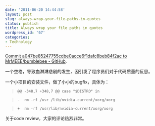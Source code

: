 ```yaml
---
date: '2011-06-20 14:44:58'
layout: post
slug: always-wrap-your-file-paths-in-quotes
status: publish
title: Always wrap your file paths in quotes
wordpress_id: '67'
categories:
- Technology
---
```


[Commit a047be85247755cdbe0acce6f1dafc8beb84f2ac to MrMEEE/bumblebee - GitHub](https://github.com/MrMEEE/bumblebee-Old-and-abbandoned/commit/a047be85247755cdbe0acce6#diff-1).

一个空格，导致血淋淋悲剧的发生，因引发了程序员们对于代码质量的反思。

一个小项目的安装文件，做了小小的bugfix，具体为：


> 

> 
> 

> 
> `@@ -348,7 +348,7 @@ case "$DISTRO" in`
> 
> 

> 
> `-  rm -rf /usr /lib/nvidia-current/xorg/xorg`
> 
> 

> 
> `+  rm -rf /usr/lib/nvidia-current/xorg/xorg`
> 
> 








关于code review，大家的评论热烈非常。






